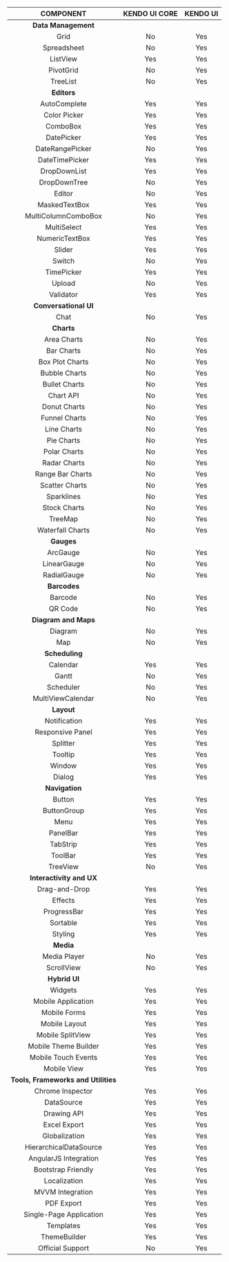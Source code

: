 | COMPONENT | KENDO UI CORE | KENDO UI |
| :---: | :---:| :---:|
| **Data Management** |
| Grid | No	| Yes |
|Spreadsheet|No|Yes|
|ListView|Yes|	Yes|
|PivotGrid|	No	|Yes|
|TreeList|	No|	Yes|
|**Editors**|
|AutoComplete	|Yes	|Yes|
|Color Picker	|Yes	|Yes|
|ComboBox	|Yes	|Yes|
|DatePicker	|Yes	|Yes|
|DateRangePicker|	No	|Yes|
|DateTimePicker	|Yes	|Yes|
|DropDownList	|Yes	|Yes|
|DropDownTree|	No	|Yes|
|Editor|	No	|Yes|
|MaskedTextBox	|Yes	|Yes|
|MultiColumnComboBox|	No	|Yes|
|MultiSelect	|Yes	|Yes|
|NumericTextBox	|Yes	|Yes|
|Slider	|Yes	|Yes|
|Switch|	No	|Yes|
|TimePicker	|Yes	|Yes|
|Upload|	No	|Yes|
|Validator	|Yes	|Yes|
|**Conversational UI**		|
|Chat|	No	|Yes|
|**Charts**	|	
|Area Charts|	No	|Yes|
|Bar Charts|	No	|Yes|
|Box Plot Charts|	No	|Yes|
|Bubble Charts|	No	|Yes|
|Bullet Charts|	No	|Yes|
|Chart API|	No	|Yes|
|Donut Charts|	No	|Yes|
|Funnel Charts|	No	|Yes|
|Line Charts|	No	|Yes|
|Pie Charts|	No	|Yes|
|Polar Charts|	No	|Yes|
|Radar Charts|	No	|Yes|
|Range Bar Charts|	No	|Yes|
|Scatter Charts|	No	|Yes|
|Sparklines|	No	|Yes|
|Stock Charts|	No	|Yes|
|TreeMap|	No	|Yes|
|Waterfall Charts|	No	|Yes|
|**Gauges**	|	
|ArcGauge|	No	|Yes|
|LinearGauge|	No	|Yes|
|RadialGauge|	No	|Yes|
|**Barcodes**		|
|Barcode|	No	|Yes|
|QR Code|	No	|Yes|
|**Diagram and Maps**	|
|Diagram|	No	|Yes|
|Map|	No	|Yes|
|**Scheduling**		|
|Calendar	|Yes	|Yes|
|Gantt|	No	|Yes|
|Scheduler|	No	|Yes|
|MultiViewCalendar|	No	|Yes|
|**Layout**	|	
|Notification	|Yes	|Yes|
|Responsive Panel	|Yes	|Yes|
|Splitter	|Yes	|Yes|
|Tooltip	|Yes	|Yes|
|Window	|Yes	|Yes|
|Dialog	|Yes	|Yes|
|**Navigation**		|
|Button	|Yes	|Yes|
|ButtonGroup	|Yes	|Yes|
|Menu	|Yes	|Yes|
|PanelBar	|Yes	|Yes|
|TabStrip	|Yes	|Yes|
|ToolBar	|Yes	|Yes|
|TreeView|	No	|Yes|
|**Interactivity and UX**		|
|Drag-and-Drop	|Yes	|Yes|
|Effects	|Yes	|Yes|
|ProgressBar	|Yes	|Yes|
|Sortable	|Yes	|Yes|
|Styling	|Yes	|Yes|
|**Media**|		
|Media Player|	No	|Yes|
|ScrollView|	No	|Yes|
|**Hybrid UI**		|
|Widgets	|Yes	|Yes|
|Mobile Application	|Yes	|Yes|
|Mobile Forms	|Yes	|Yes|
|Mobile Layout	|Yes	|Yes|
|Mobile SplitView	|Yes	|Yes|
|Mobile Theme Builder	|Yes	|Yes|
|Mobile Touch Events	|Yes	|Yes|
|Mobile View	|Yes	|Yes|
|**Tools, Frameworks and Utilities**		|
|Chrome Inspector	|Yes	|Yes|
|DataSource	|Yes	|Yes|
|Drawing API	|Yes	|Yes|
|Excel Export	|Yes	|Yes|
|Globalization	|Yes	|Yes|
|HierarchicalDataSource	|Yes	|Yes|
|AngularJS Integration	|Yes	|Yes|
|Bootstrap Friendly	|Yes	|Yes|
|Localization	|Yes	|Yes|
|MVVM Integration	|Yes	|Yes|
|PDF Export	|Yes	|Yes|
|Single-Page Application	|Yes	|Yes|
|Templates	|Yes	|Yes|
|ThemeBuilder	|Yes	|Yes|
|Official Support|	No	|Yes|